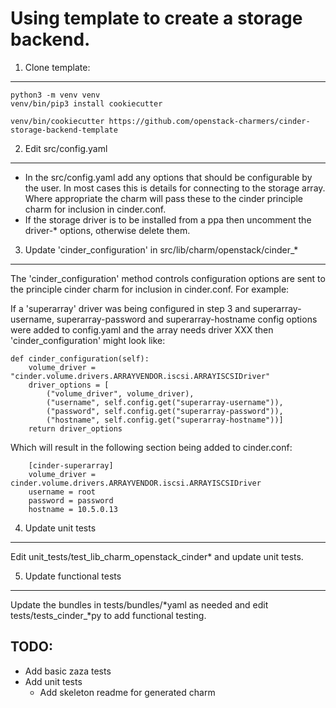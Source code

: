 Using template to create a storage backend.
===========================================

1) Clone template:
------------------

```
python3 -m venv venv
venv/bin/pip3 install cookiecutter

venv/bin/cookiecutter https://github.com/openstack-charmers/cinder-storage-backend-template
```

2) Edit src/config.yaml
-----------------------

- In the src/config.yaml add any options that should be configurable by the
  user. In most cases this is details for connecting to the storage array.
  Where appropriate the charm will pass these to the cinder principle charm
  for inclusion in cinder.conf.
- If the storage driver is to be installed from a ppa then uncomment the
  driver-* options, otherwise delete them.
 
3) Update 'cinder\_configuration' in src/lib/charm/openstack/cinder_*
--------------------------------------------------------------------

The 'cinder\_configuration' method controls configuration options are sent to
the principle cinder charm for inclusion in cinder.conf. For example:

If a 'superarray' driver was being configured in step 3 and
superarray-username, superarray-password and superarray-hostname config
options were added to config.yaml and the array needs driver XXX then
'cinder\_configuration' might look like:

    def cinder_configuration(self):
        volume_driver = "cinder.volume.drivers.ARRAYVENDOR.iscsi.ARRAYISCSIDriver"
        driver_options = [
            ("volume_driver", volume_driver),
            ("username", self.config.get("superarray-username")),
            ("password", self.config.get("superarray-password")),
            ("hostname", self.config.get("superarray-hostname"))]
        return driver_options
 
Which will result in the following section being added to cinder.conf:

        [cinder-superarray]
        volume_driver = cinder.volume.drivers.ARRAYVENDOR.iscsi.ARRAYISCSIDriver
        username = root
        password = password
        hostname = 10.5.0.13

4) Update unit tests
--------------------

Edit unit\_tests/test\_lib\_charm\_openstack\_cinder\* and update unit
tests.

5) Update functional tests
--------------------------

Update the bundles in tests/bundles/\*yaml as needed and edit
tests\/tests\_cinder\_\*py to add functional testing.

TODO:
-----
- Add basic zaza tests
- Add unit tests
  * Add skeleton readme for generated charm
